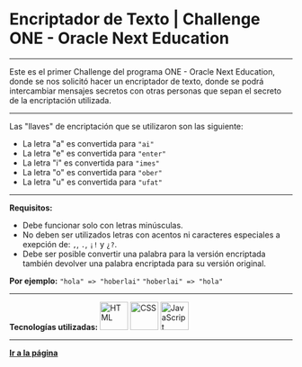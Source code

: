 # Encriptador de Texto | Challenge ONE - Oracle Next Education

---

Este es el primer Challenge del programa ONE - Oracle Next Education, donde se nos solicitó hacer un encriptador de texto, donde se podrá intercambiar mensajes secretos con otras personas que sepan el secreto de la encriptación utilizada.

---

Las "llaves" de encriptación que se utilizaron son las siguiente:  
  
- La letra "a" es convertida para `"ai"`
- La letra "e" es convertida para `"enter"`
- La letra "i" es convertida para `"imes"`
- La letra "o" es convertida para `"ober"`
- La letra "u" es convertida para `"ufat"`

---

**Requisitos:**

- Debe funcionar solo con letras minúsculas.
- No deben ser utilizados letras con acentos ni caracteres especiales a exepción de: `,`, `.`, `¡!` y `¿?`.
- Debe ser posible convertir una palabra para la versión encriptada también devolver una palabra encriptada para su versión original.

**Por ejemplo:** `"hola" => "hoberlai"` `"hoberlai" => "hola"`

---

**Tecnologías utilizadas:**
<img src="https://img.icons8.com/color/344/html-5--v1.png" alt="HTML" width="50"/>
<img src="https://img.icons8.com/color/344/css3.png" alt="CSS" width="50"/>
<img src="https://img.icons8.com/color/344/javascript--v1.png" alt="JavaScript" width="50"/>

---

[**Ir a la página**](https://ksaplay.github.io/Encriptador/)
